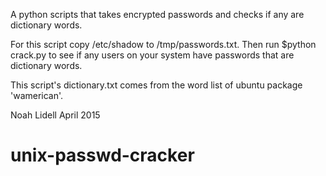 A python scripts that takes encrypted passwords and checks if any are dictionary words.

For this script copy /etc/shadow to /tmp/passwords.txt. Then run 
$python crack.py
to see if any users on your system have passwords that are dictionary words.

This script's dictionary.txt comes from the word list of ubuntu package 'wamerican'. 

Noah Lidell
April 2015
# unix-passwd-cracker
